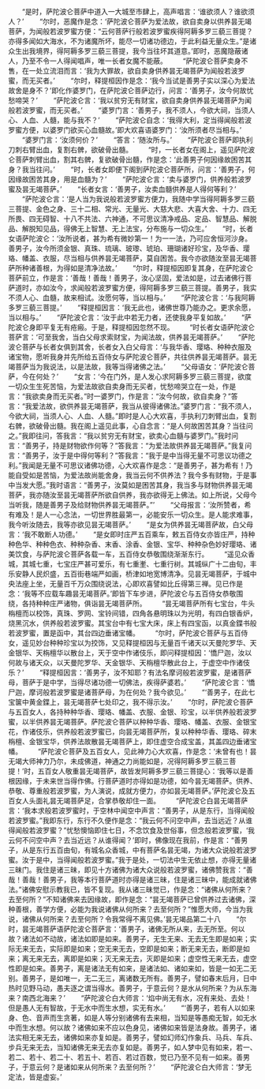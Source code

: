 <!-- { "loadSidebar": true } -->
　　“是时，萨陀波仑菩萨中道入一大城至市肆上，高声唱言：‘谁欲须人？谁欲须人？’
　　“尔时，恶魔作是念：‘萨陀波仑菩萨为爱法故，欲自卖身以供养昙无竭菩萨，为闻般若波罗蜜方便：“云何菩萨行般若波罗蜜疾得阿耨多罗三藐三菩提？亦得多闻如大海水，不为诸魔所坏，能尽一切诸功德边，于此利益无量众生。”是诸众生出我境界，得阿耨多罗三藐三菩提，我今当往坏其道意。’即时，恶魔隐蔽诸人，乃至不令一人得闻唱声，唯一长者女魔不能蔽。
　　“萨陀波仑菩萨卖身不售，在一处立流泪而言：‘我为大罪故，欲自卖身供养昙无竭菩萨为闻般若波罗蜜，而无买者。’
　　“尔时，释提桓因作是念：‘我今当试是善男子实以深心为爱法故舍是身不？’即化作婆罗门，在萨陀波仑菩萨边行，问言：‘善男子，汝今何故忧愁啼哭？’
　　“萨陀波仑言：‘我以贫穷无有财宝，欲自卖身供养昙无竭菩萨为闻般若波罗蜜，而无买者。’
　　“婆罗门言：‘善男子，我不须人，今欲大祠，当须人心、人血、人髓，能与我不？’
　　“萨陀波仑自念：‘我得大利，定当得闻般若波罗蜜方便，以婆罗门欲买心血髓故。’即大欢喜语婆罗门：‘汝所须者尽当相与。’
　　“婆罗门言：‘汝须何价？’
　　“答言：‘随汝所与。’
　　“萨陀波仑菩萨即执利刀刺右臂出血，复割右髀，欲破骨出髓。
　　“时，一长者女在阁上，遥见萨陀波仑菩萨刺臂出血，割其右髀，复欲破骨出髓，作是念：‘此善男子何因缘故困苦其身？我当往问。’
　　“时，长者女即便下阁到萨陀波仑菩萨所，问言：‘善男子，何因缘故困苦其身，用是血髓为？’
　　“萨陀波仑言：‘卖与婆罗门，供养般若波罗蜜及昙无竭菩萨。’
　　“长者女言：‘善男子，汝卖血髓供养是人得何等利？’
　　“萨陀波仑言：‘是人当为我说般若波罗蜜方便力，我随中学当得阿耨多罗三藐三菩提、金色之身、三十二相、常光、无量光、大慈大悲、大喜大舍、十力、四无所畏、四无碍智、十八不共法、六神通，不可思议清净戒品、定品、智慧品、解脱品、解脱知见品，得佛无上智慧、无上法宝，分布施与一切众生。’
　　“时，长者女语萨陀波仑：‘汝所说者，甚为希有微妙第一！为一一法，乃可应舍恒河沙身。善男子，汝今所须金银、真珠、琉璃、玻瓈、琥珀、珊瑚诸好珍宝，及华香、璎珞、幡盖、衣服，尽当相与供养昙无竭菩萨，莫自困苦。我今亦欲随汝至昙无竭菩萨所种诸善根，为得如是清净法故。’
　　“尔时，释提桓因即复其身，在萨陀波仑菩萨前立，作是言：‘善哉！善哉！善男子，汝心坚固，爱法如是，过去诸佛行菩萨道时，亦如汝今，求闻般若波罗蜜方便，得阿耨多罗三藐三菩提。善男子，我实不须人心、血髓，故来相试。汝愿何等，当以相与。’
　　“萨陀波仑言：‘与我阿耨多罗三藐三菩提。’
　　“释提桓因言：‘我无此也，诸佛世尊乃能办之。更求余愿，当以相与。’
　　“萨陀波仑言：‘汝于此中若无力者，还使我身平复如故。’
　　“萨陀波仑身即平复无有疮瘢。于是，释提桓因忽然不现。
　　“时长者女语萨陀波仑菩萨言：‘可至我舍，当白父母求索财宝，为闻法故，供养昙无竭菩萨。’
　　“萨陀波仑菩萨与长者女俱到其舍，长者女入白父母言：‘与我华香、璎珞、种种衣服及诸宝物，愿听我身并先所给五百侍女与萨陀波仑菩萨，共往供养昙无竭菩萨。昙无竭菩萨当为我说法，以是法故，我等当得诸佛之法。’
　　“父母语女：‘萨陀波仑菩萨，今在何处？’
　　“女言：‘今在门外，是人发心求阿耨多罗三藐三菩提，欲度一切众生生死苦恼，为爱法故欲自卖身而无买者，忧愁啼哭立在一处，作是言：“我欲卖身而无买者。”时一婆罗门，作是言：“汝今何故，欲自卖身？”答言：“我爱法故，欲供养昙无竭菩萨，我当从彼得诸佛法。”婆罗门言：“我不须人，今欲大祠，当须人心、人血、人髓。”即时是人心大欢喜，手执利刀刺臂出血，复割右髀，欲破骨出髓。我在阁上遥见此事，心自念言：“是人何故困苦其身？当往问之。”我即往问，答我言：“我以贫穷无有财宝，欲卖心血髓与婆罗门。”我时问言：“善男子，持是财物欲作何等？”答我言：“为爱法故供养昙无竭菩萨。”我复问言：“善男子，汝于是中得何等利？”答我言：“我于是中当得无量不可思议功德之利。”我闻是无量不可思议诸佛功德，心大欢喜作是念：“是善男子，甚为希有！乃能自受如是苦恼，为爱法故尚能舍身，我当云何不供养法？我今多有财物，于是事中当发大愿。”我时语言：“善男子，汝莫如是困苦其身，我当多与财物供养昙无竭菩萨，我亦随汝至昙无竭菩萨所欲自供养，我亦欲得无上佛法。如上所说，父母今当听我，随是善男子及给财物供养昙无竭菩萨。”’
　　“父母报言：‘汝所赞者，希有难及！是人一心念法，一切世界胜最第一，必能安乐一切众生。是人能求难事，我今听汝随去，我等亦欲见昙无竭菩萨。’
　　“是女为供养昙无竭菩萨故，白父母言：‘我不敢断人功德。’
　　“是女即时庄严五百乘车，敕五百侍女亦皆庄严，持种种色华、种种色衣、种种杂香、末香、涂香、金银、宝华、种种杂色妙好璎珞、诸美饮食，与萨陀波仑菩萨各载一车，五百侍女恭敬围绕渐渐东行。
　　“遥见众香城，其城七重，七宝庄严甚可爱乐，有七重壍、七重行树。其城纵广十二由旬，丰乐安静人民炽盛，五百街巷端严如画，桥津如地宽博清净。见昙无竭菩萨，于城中央法座上坐，无量百千万众围绕说法，心即欢喜譬如比丘得第三禅。见已作是念：‘我等不应载车趣昙无竭菩萨。’即皆下车步进，萨陀波仑与五百侍女恭敬围绕，各持种种庄严诸物，俱诣昙无竭菩萨所。
　　“昙无竭菩萨所有七宝台，牛头栴檀而以校饰，真珠、罗网、宝铃间错，四角各悬明珠以为光明，有四白银香炉，烧黑沉水，供养般若波罗蜜。其宝台中有七宝大床，床上有四宝函，以真金鍱书般若波罗蜜，置是函中，其台四边垂诸宝幡。
　　“尔时，萨陀波仑菩萨与五百侍女，遥见妙台种种珍宝以为挍饰，又见释提桓因与无量百千诸天以天曼陀罗华、天金银华、天栴檀华以散台上，天于空中作诸伎乐，即问释提桓因：‘憍尸迦，汝以何故与诸天众，以天曼陀罗华、天金银华、天栴檀华散此台上，于虚空中作诸伎乐？’
　　“释提桓因言：‘善男子，汝不知耶？有法名摩诃般若波罗蜜，是诸菩萨母，菩萨于是中学，当得尽诸功德一切佛法，疾得萨婆若。’
　　“萨陀波仑言：‘憍尸迦，摩诃般若波罗蜜是诸菩萨母，为在何处？我今欲见。’
　　“‘善男子，在此七宝箧中黄金鍱上，昙无竭菩萨七处印之，我不得示汝。’
　　“尔时，萨陀波仑菩萨与五百女人，各持种种华香、璎珞、幡盖、衣服、金银、珍宝，以半供养般若波罗蜜，以半供养昙无竭菩萨。萨陀波仑菩萨以种种华香、璎珞、幡盖、衣服、金银宝花，作诸伎乐，供养般若波罗蜜已，向昙无竭菩萨所，复以种种华香、璎珞、碎末栴檀、金银宝华，供养法故散昙无竭菩萨上，即住虚空合成宝盖，其盖四边垂诸宝幡。
　　“萨陀波仑菩萨及五百女人，见此神力心大欢喜，作是念：‘未曾有也！昙无竭大师神力乃尔，未成佛道，神通之力尚能如是，况得阿耨多罗三藐三菩提！’时，五百女人敬重昙无竭菩萨，故皆发阿耨多罗三藐三菩提心：‘我等以是善根因缘，于未来世当得作佛。行菩萨道时亦得如是功德，如今昙无竭菩萨。供养、恭敬、尊重般若波罗蜜，为人演说，成就方便力，亦如昙无竭菩萨。’萨陀波仑及五百女人头面礼昙无竭菩萨足，合掌恭敬却住一面。
　　“萨陀波仑白昙无竭菩萨言：‘我本求般若波罗蜜时，于空林中闻空中声言：“善男子，从是东行，当得闻般若波罗蜜。”我即东行，东行不久便作是念：“我云何不问空中声，去当远近？从谁得闻般若波罗蜜？”忧愁懊恼即住七日，不念饮食及世俗事，但念般若波罗蜜，‘我云何不问空中声？去当近远？从谁得闻？’即时，佛像现在我前，作是言：“善男子，从是东行五百由旬，有城名众香城，中有菩萨名昙无竭，为诸大众说般若波罗蜜。汝于是中，当得闻般若波罗蜜。”我于是处，一切法中生无依止想，亦得无量诸三昧门。我住是诸三昧，即见十方诸佛为诸大众说般若波罗蜜，诸佛赞我言：“善哉！善哉！善男子，我等本行菩萨道时亦得是诸三昧，住是诸三昧中，能成就诸佛法。”诸佛安慰示教我已，皆不复现。我从诸三昧觉已，作是念：“诸佛从何所来？去至何所？”不知诸佛来去因缘故，即作是念：“昙无竭菩萨已曾供养过去诸佛，深种善根，善学方便，必能为我说诸佛从何所来？去至何所？”惟愿大师，今当为我说，诸佛从何所来？去至何所？令我常得不离见佛。’昙无竭品第二十八
　　“尔时，昙无竭菩萨语萨陀波仑菩萨言：‘善男子，诸佛无所从来，去无所至。何以故？诸法如不动故，诸法如即是如来。善男子，无生无来、无去无生即是如来；实际无来无去，实际即是如来；空无来无去，空即是如来；断无来无去，断即是如来；离无来无去，离即是如来；灭无来无去，灭即是如来；虚空性无来无去，虚空性即是如来。善男子，离是诸法无有如来，是诸法如、诸如来如，皆是一如无二无别。善男子，是如唯一，无二无三，离诸数无所有。善男子，譬如春末后月，日中热时见野马动，愚夫逐之谓当得水。善男子，于意云何？是水从何所来？为从东海来？南西北海来？’
　　“萨陀波仑白大师言：‘焰中尚无有水，况有来处、去处！但是愚人无有智故，于无水中而生水想，实无有水。’
　　“‘善男子，若有人以如来身、色、音声而生贪著，如是人等分别诸佛有去来相，当知是等愚痴无智，如无水中而生水想。何以故？诸佛如来不应以色身见，诸佛如来皆是法身故。善男子，诸法实相无来无去，诸佛如来亦复如是。善男子，譬如幻师幻作象兵、马兵、车兵、步兵无来无去，当知诸佛无来无去亦复如是。善男子，如人梦中见有如来，若一、若二、若十、若二十、若五十、若百、若过百数，觉已乃至不见有一如来。善男子，于意云何？是诸如来从何所来？去至何所？’
　　“萨陀波仑白大师言：‘梦无定法，皆是虚妄。’

